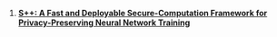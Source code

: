 1. [**S++: A Fast and Deployable Secure-Computation Framework for Privacy-Preserving Neural Network Training**](https://github.com/arupmondal-cs/arupmondal-cs.github.io/blob/main/papers/S%2B%2B.pdf)
